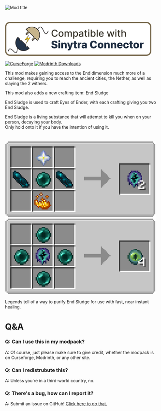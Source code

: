![Mod title](https://kckarnige.github.io/res/oyeb.png)
#

[![Compatible with Sinytra Connector](https://raw.githubusercontent.com/Sinytra/.github/main/badges/connector/cozy.svg)](https://modrinth.com/mod/connector)

[![CurseForge](https://img.shields.io/curseforge/dt/1113919?style=flat-square&logo=CurseForge&logoColor=f16436&label=CurseForge&labelColor=1a1a1a&color=f16436
)](https://www.curseforge.com/minecraft/mc-mods/open-your-eye)
[![Modrinth Downloads](https://img.shields.io/modrinth/dt/e39wmLIN?style=flat-square&logo=modrinth&logoColor=1bd96a&label=Modrinth&labelColor=16181c&color=1bd96a
)
](https://modrinth.com/mod/open-your-eye)

This mod makes gaining access to the End dimension much more of a challenge, requiring you to reach the ancient cities, the Nether, as well as slaying the 2 withers.

This mod also adds a new crafting item: End Sludge

End Sludge is used to craft Eyes of Ender, with each crafting giving you two End Sludge.

End Sludge is a living substance that will attempt to kill you when on your person, decaying your body.    
Only hold onto it if you have the intention of using it.

#

![recipes](https://raw.githubusercontent.com/kckarnige/OpenYourEye/refs/heads/main/oye_craftExample.gif)

Legends tell of a way to purify End Sludge for use with fast, near instant healing.
#

# Q&A 

### Q: Can I use this in my modpack?
A: Of course, just please make sure to give credit, whether the modpack is on Curseforge, Modrinth, or any other site.

### Q: Can I redistrubute this?
A: Unless you're in a third-world country, no.

### Q: There's a bug, how can I report it?
A: Submit an issue on GitHub! [Click here to do that.](https://github.com/kckarnige/wham/labels)
